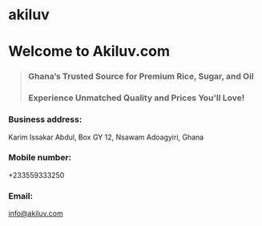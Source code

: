 # akiluv
# Welcome to Akiluv.com


> ### Ghana’s Trusted Source for Premium Rice, Sugar, and Oil
> ### Experience Unmatched Quality and Prices You'll Love!

### Business address:
Karim Issakar Abdul, Box GY 12, Nsawam Adoagyiri, Ghana
### Mobile number:
+233559333250
### Email:
info@akiluv.com

